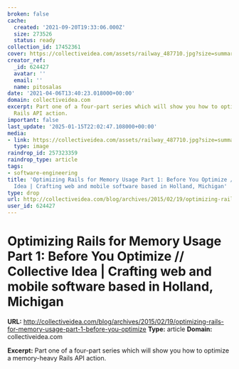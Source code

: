 ```yaml
---
broken: false
cache:
  created: '2021-09-20T19:33:06.000Z'
  size: 273526
  status: ready
collection_id: 17452361
cover: https://collectiveidea.com/assets/railway_487710.jpg?size=summary_large_image
creator_ref:
  _id: 624427
  avatar: ''
  email: ''
  name: pitosalas
date: '2021-04-06T13:40:23.018000+00:00'
domain: collectiveidea.com
excerpt: Part one of a four-part series which will show you how to optimize a memory-heavy
  Rails API action.
important: false
last_update: '2025-01-15T22:02:47.108000+00:00'
media:
- link: https://collectiveidea.com/assets/railway_487710.jpg?size=summary_large_image
  type: image
raindrop_id: 257323359
raindrop_type: article
tags:
- software-engineering
title: 'Optimizing Rails for Memory Usage Part 1: Before You Optimize // Collective
  Idea | Crafting web and mobile software based in Holland, Michigan'
type: drop
url: http://collectiveidea.com/blog/archives/2015/02/19/optimizing-rails-for-memory-usage-part-1-before-you-optimize
user_id: 624427
---
```


# Optimizing Rails for Memory Usage Part 1: Before You Optimize // Collective Idea | Crafting web and mobile software based in Holland, Michigan

**URL:** http://collectiveidea.com/blog/archives/2015/02/19/optimizing-rails-for-memory-usage-part-1-before-you-optimize
**Type:** article
**Domain:** collectiveidea.com

**Excerpt:** Part one of a four-part series which will show you how to optimize a memory-heavy Rails API action.
